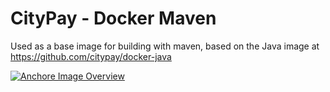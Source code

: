 CityPay - Docker Maven
===

Used as a base image for building with maven, based on the Java image at https://github.com/citypay/docker-java

[![Anchore Image Overview](https://anchore.io/service/badges/image/d2440fb0e83fda5aedf53c21456056dd6ff8703ec07be39f78f6358df19fbb04)](https://anchore.io/image/dockerhub/citypay%2Fmaven%3A3.5)
